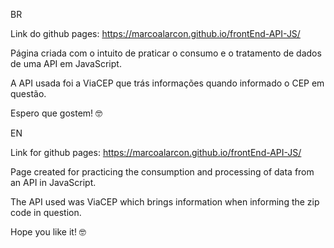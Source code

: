BR

Link do github pages: https://marcoalarcon.github.io/frontEnd-API-JS/

Página criada com o intuito de praticar o consumo e o tratamento de dados de uma API em JavaScript.

A API usada foi a ViaCEP que trás informações quando informado o CEP em questão.

Espero que gostem! 🤓

EN

Link for github pages: https://marcoalarcon.github.io/frontEnd-API-JS/

Page created for practicing the consumption and processing of data from an API in JavaScript.

The API used was ViaCEP which brings information when informing the zip code in question.

Hope you like it! 🤓
